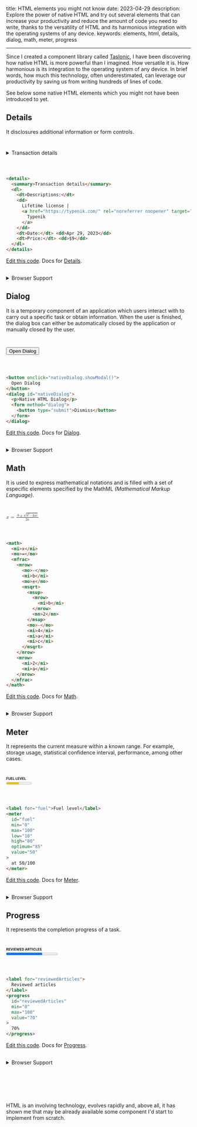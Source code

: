 title: HTML elements you might not know
date: 2023-04-29
description: Explore the power of native HTML and try out several elements that can increase your productivity and reduce the amount of code you need to write, thanks to the versatility of HTML and its harmonious integration with the operating systems of any device.
keywords: elements, html, details, dialog, math, meter, progress

---

<style>
  details {
    margin-top: 30px;
  }
  details + p {
    margin-top: 100px;
  }
  dialog p {
    margin-bottom: 20px;
  }
  label {
    display: block;
    font-size: 0.666666666666667em;
    font-weight: bold;
    text-transform: uppercase;
  }
  pre {
    margin-bottom: 0;
    border-radius: 6px 6px 0 0;
  }
  pre + p {
    padding: 5px 16px;
    background-color: #E5EBF1;
    font-size: 0.666666666666667em;
    border-radius: 0 0 6px 6px;
  }
  thead th {
    position: relative;
  }
  .browser-support-table {
    margin-top: 15px;
  }
  .browser-support-table caption {
    caption-side: bottom;
    font-size: .888888888888889em;
    margin-top: 5px;
  }
  .example {
    margin: 40px 0 55px;
  }
  .tn-article h2 ~ h2 {
    margin-top: 125px;
  }
</style>

Since I created a component library called [Taslonic](https://components.taslonic.com/#!/components/react/input), I have been discovering how native HTML is more powerful than I imagined. How versatile it is. How harmonious is its integration to the operating system of any device. In brief words, how much this technology, often underestimated, can leverage our productivity by saving us from writing hundreds of lines of code.

See below some native HTML elements which you might not have been introduced to yet.

## Details

It disclosures additional information or form controls.

<div class="example">
  <details>
    <summary>Transaction details</summary>
    <dl>
      <dt>Descriptions:</dt>
      <dd>
        Lifetime license | 
        <a href="https://typenik.com/" rel="noreferrer noopener" target="_blank">
          Typenik
        </a>
      </dd>
      <dt>Date:</dt> <dd>Apr 29, 2023</dd>
      <dt>Price:</dt> <dd>$9</dd>
    </dl>
  </details>
</div>

``` html
<details>
  <summary>Transaction details</summary>
  <dl>
    <dt>Descriptions:</dt>
    <dd>
      Lifetime license | 
      <a href="https://typenik.com/" rel="noreferrer noopener" target="_blank">
        Typenik
      </a>
    </dd>
    <dt>Date:</dt> <dd>Apr 29, 2023</dd>
    <dt>Price:</dt> <dd>$9</dd>
  </dl>
</details>
```

[Edit this code](https://demo.pitsby.com/#!/components/vanilla/playground?tab=0&code=eyJ0ZW1wbGF0ZSI6IjxkaXYgY2xhc3M9XCJwbGF5Z3JvdW5kLXByZXZpZXctY29udGFpbmVyXCI%252BXG4gIDxkZXRhaWxzPlxuICAgIDxzdW1tYXJ5PlRyYW5zYWN0aW9uIGRldGFpbHM8L3N1bW1hcnk%252BXG4gICAgPGRsPlxuICAgICAgPGR0PkRlc2NyaXB0aW9uczo8L2R0PlxuICAgICAgPGRkPlxuICAgICAgICBMaWZldGltZSBsaWNlbnNlIHwgXG4gICAgICAgIDxhIGhyZWY9XCJodHRwczovL3R5cGVuaWsuY29tL1wiIHJlbD1cIm5vcmVmZXJyZXIgbm9vcGVuZXJcIiB0YXJnZXQ9XCJfYmxhbmtcIj5cbiAgICAgICAgICBUeXBlbmlrXG4gICAgICAgIDwvYT5cbiAgICAgIDwvZGQ%252BXG4gICAgICA8ZHQ%252BRGF0ZTo8L2R0PiA8ZGQ%252BQXByIDI5LCAyMDIzPC9kZD5cbiAgICAgIDxkdD5QcmljZTo8L2R0PiA8ZGQ%252BJDk8L2RkPlxuICAgIDwvZGw%252BXG4gIDwvZGV0YWlscz5cbjwvZGl2PiIsImNvbnRyb2xsZXIiOiJmdW5jdGlvbiBjb250cm9sbGVyKGVsZW1lbnQpIHt9XG5cbnJldHVybiBjb250cm9sbGVyOyIsInN0eWxlcyI6Ii5wbGF5Z3JvdW5kLXByZXZpZXctY29udGFpbmVyIHsgcGFkZGluZzogMzBweDsgfSJ9). Docs for [Details](https://html.spec.whatwg.org/multipage/interactive-elements.html#the-details-element).

<details>
  <summary>Browser Support</summary>
  <table class="browser-support-table">
    <caption>
      Source: 
      <a
        href="https://caniuse.com/?search=details" 
        rel="noreferrer noopener"
        target="_blank"
      >
        caniuse.com
      </a>
    </caption>
    <thead>
      <th>Browser</th>
      <th>Since</th>
      <th>Version</th>
    </thead>
    <tbody>
      <tr>
        <td>Chrome</td>
        <td>Jun, 6 2011</td>
        <td>69</td>
      </tr>
      <tr>
        <td>Firefox</td>
        <td>Sep, 19 2016</td>
        <td>110</td>
      </tr>
      <tr>
        <td>Safari</td>
        <td>Jul, 24 2012</td>
        <td>12.1</td>
      </tr>
      <tr>
        <td>Edge</td>
        <td>Jan, 14 2020</td>
        <td>79</td>
      </tr>
    </tbody>
  </table>
</details>

## Dialog

It is a temporary component of an application which users interact with to carry out a specific task or obtain information. When the user is finished, the dialog box can either be automatically closed by the application or manually closed by the user.

<div class="example">
  <button onclick="nativeDialog.showModal()">
    Open Dialog
  </button>
  <dialog id="nativeDialog">
    <p>Native HTML Dialog</p>
    <form method="dialog">
      <button type="submit">Dismiss</button>
    </form>
  </dialog>
</div>

``` html
<button onclick="nativeDialog.showModal()">
  Open Dialog
</button>
<dialog id="nativeDialog">
  <p>Native HTML Dialog</p>
  <form method="dialog">
    <button type="submit">Dismiss</button>
  </form>
</dialog>
```

[Edit this code](https://demo.pitsby.com/#!/components/vanilla/playground?tab=0&code=eyJ0ZW1wbGF0ZSI6IjxkaXYgY2xhc3M9XCJwbGF5Z3JvdW5kLXByZXZpZXctY29udGFpbmVyXCI%252BXG4gIDxidXR0b24gb25jbGljaz1cIm5hdGl2ZURpYWxvZy5zaG93TW9kYWwoKVwiPlxuICAgIE9wZW4gRGlhbG9nXG4gIDwvYnV0dG9uPlxuICA8ZGlhbG9nIGlkPVwibmF0aXZlRGlhbG9nXCI%252BXG4gICAgPHA%252BTmF0aXZlIEhUTUwgRGlhbG9nPC9wPlxuICAgIDxmb3JtIG1ldGhvZD1cImRpYWxvZ1wiPlxuICAgICAgPGJ1dHRvbiB0eXBlPVwic3VibWl0XCI%252BRGlzbWlzczwvYnV0dG9uPlxuICAgIDwvZm9ybT5cbiAgPC9kaWFsb2c%252BXG48L2Rpdj4iLCJjb250cm9sbGVyIjoiZnVuY3Rpb24gY29udHJvbGxlcihlbGVtZW50KSB7fVxuXG5yZXR1cm4gY29udHJvbGxlcjsiLCJzdHlsZXMiOiIucGxheWdyb3VuZC1wcmV2aWV3LWNvbnRhaW5lciB7IHBhZGRpbmc6IDMwcHg7IH1cbi5wbGF5Z3JvdW5kLXByZXZpZXctY29udGFpbmVyIGRpYWxvZyBwIHsgbWFyZ2luLWJvdHRvbTogMjBweDsgfSJ9). Docs for [Dialog](https://html.spec.whatwg.org/multipage/interactive-elements.html#the-dialog-element).

<details>
  <summary>Browser Support</summary>
  <table class="browser-support-table">
    <caption>
      Source: 
      <a
        href="https://caniuse.com/?search=dialog" 
        rel="noreferrer noopener"
        target="_blank"
      >
        caniuse.com
      </a>
    </caption>
    <thead>
      <th>Browser</th>
      <th>Since</th>
      <th>Version</th>
    </thead>
    <tbody>
      <tr>
        <td>Chrome</td>
        <td>Aug, 25 2014</td>
        <td>37</td>
      </tr>
      <tr>
        <td>Firefox</td>
        <td>Mar, 7 2022</td>
        <td>98</td>
      </tr>
      <tr>
        <td>Safari</td>
        <td>Mar, 13 2022</td>
        <td>15.4</td>
      </tr>
      <tr>
        <td>Edge</td>
        <td>Jan, 14 2020</td>
        <td>79</td>
      </tr>
    </tbody>
  </table>
</details>

## Math

It is used to express mathematical notations and is filled with a set of especific elements specified by the MathML *(Mathematical Markup Language)*.

<div class="example">
  <math>
    <mi>x</mi>
    <mo>=</mo>
    <mfrac>
      <mrow>
        <mo>-</mo>
        <mi>b</mi>
        <mo>±</mo>
        <msqrt>
          <msup>
            <mrow>
              <mi>b</mi>
            </mrow>
            <mn>2</mn>
          </msup>
          <mo>-</mo>
          <mi>4</mi>
          <mi>a</mi>
          <mi>c</mi>
        </msqrt>
      </mrow>
      <mrow>
        <mi>2</mi>
        <mi>a</mi>
      </mrow>
    </mfrac>
  </math>
</div>

``` html
<math>
  <mi>x</mi>
  <mo>=</mo>
  <mfrac>
    <mrow>
      <mo>-</mo>
      <mi>b</mi>
      <mo>±</mo>
      <msqrt>
        <msup>
          <mrow>
            <mi>b</mi>
          </mrow>
          <mn>2</mn>
        </msup>
        <mo>-</mo>
        <mi>4</mi>
        <mi>a</mi>
        <mi>c</mi>
      </msqrt>
    </mrow>
    <mrow>
      <mi>2</mi>
      <mi>a</mi>
    </mrow>
  </mfrac>
</math>
```

[Edit this code](https://demo.pitsby.com/#!/components/vanilla/playground?tab=0&code=eyJ0ZW1wbGF0ZSI6IjxkaXYgY2xhc3M9XCJwbGF5Z3JvdW5kLXByZXZpZXctY29udGFpbmVyXCI%252BXG4gIDxtYXRoPlxuICAgIDxtaT54PC9taT5cbiAgICA8bW8%252BPTwvbW8%252BXG4gICAgPG1mcmFjPlxuICAgICAgPG1yb3c%252BXG4gICAgICAgIDxtbz4tPC9tbz5cbiAgICAgICAgPG1pPmI8L21pPlxuICAgICAgICA8bW8%252BsTwvbW8%252BXG4gICAgICAgIDxtc3FydD5cbiAgICAgICAgICA8bXN1cD5cbiAgICAgICAgICAgIDxtcm93PlxuICAgICAgICAgICAgICA8bWk%252BYjwvbWk%252BXG4gICAgICAgICAgICA8L21yb3c%252BXG4gICAgICAgICAgICA8bW4%252BMjwvbW4%252BXG4gICAgICAgICAgPC9tc3VwPlxuICAgICAgICAgIDxtbz4tPC9tbz5cbiAgICAgICAgICA8bWk%252BNDwvbWk%252BXG4gICAgICAgICAgPG1pPmE8L21pPlxuICAgICAgICAgIDxtaT5jPC9taT5cbiAgICAgICAgPC9tc3FydD5cbiAgICAgIDwvbXJvdz5cbiAgICAgIDxtcm93PlxuICAgICAgICA8bWk%252BMjwvbWk%252BXG4gICAgICAgIDxtaT5hPC9taT5cbiAgICAgIDwvbXJvdz5cbiAgICA8L21mcmFjPlxuICA8L21hdGg%252BXG48L2Rpdj4iLCJjb250cm9sbGVyIjoiZnVuY3Rpb24gY29udHJvbGxlcihlbGVtZW50KSB7fVxuXG5yZXR1cm4gY29udHJvbGxlcjsiLCJzdHlsZXMiOiIucGxheWdyb3VuZC1wcmV2aWV3LWNvbnRhaW5lciB7IHBhZGRpbmc6IDMwcHg7IH0ifQ%253D%253D). Docs for [Math](https://html.spec.whatwg.org/multipage/embedded-content-other.html#mathml).

<details>
  <summary>Browser Support</summary>
  <table class="browser-support-table">
    <caption>
      Source: 
      <a
        href="https://developer.mozilla.org/en-US/docs/Web/MathML#browser_compatibility" 
        rel="noreferrer noopener"
        target="_blank"
      >
        developer.mozilla.org
      </a>
    </caption>
    <thead>
      <th>Browser</th>
      <th>Since</th>
      <th>Version</th>
    </thead>
    <tbody>
      <tr>
        <td>Chrome</td>
        <td>Jan, 10 2023</td>
        <td>109</td>
      </tr>
      <tr>
        <td>Firefox</td>
        <td>Mar, 22 2011</td>
        <td>4</td>
      </tr>
      <tr>
        <td>Safari</td>
        <td>Jul, 20 2011</td>
        <td>5.1</td>
      </tr>
      <tr>
        <td>Edge</td>
        <td>Jan, 12 2023</td>
        <td>109</td>
      </tr>
    </tbody>
  </table>
</details>

## Meter

It represents the current measure within a known range. For example, storage usage, statistical confidence interval, performance, among other cases.

<div class="example">
  <label for="fuel">Fuel level</label>
  <meter
    id="fuel"
    min="0"
    max="100"
    low="10"
    high="80"
    optimum="85"
    value="50"
  >
    at 50/100
  </meter>
</div>

``` html
<label for="fuel">Fuel level</label>
<meter
  id="fuel"
  min="0"
  max="100"
  low="10"
  high="80"
  optimum="85"
  value="50"
>
  at 50/100
</meter>
```

[Edit this code](https://demo.pitsby.com/#!/components/vanilla/playground?tab=0&code=eyJ0ZW1wbGF0ZSI6IjxkaXYgY2xhc3M9XCJwbGF5Z3JvdW5kLXByZXZpZXctY29udGFpbmVyXCI%252BXG4gIDxsYWJlbCBmb3I9XCJmdWVsXCI%252BRnVlbCBsZXZlbDwvbGFiZWw%252BXG4gIDxtZXRlclxuICAgIGlkPVwiZnVlbFwiXG4gICAgbWluPVwiMFwiXG4gICAgbWF4PVwiMTAwXCJcbiAgICBsb3c9XCIxMFwiXG4gICAgaGlnaD1cIjgwXCJcbiAgICBvcHRpbXVtPVwiODVcIlxuICAgIHZhbHVlPVwiNTBcIlxuICA%252BXG4gICAgYXQgNTAvMTAwXG4gIDwvbWV0ZXI%252BXG48L2Rpdj4iLCJjb250cm9sbGVyIjoiZnVuY3Rpb24gY29udHJvbGxlcihlbGVtZW50KSB7fVxuXG5yZXR1cm4gY29udHJvbGxlcjsiLCJzdHlsZXMiOiIucGxheWdyb3VuZC1wcmV2aWV3LWNvbnRhaW5lciB7XG4gIHBhZGRpbmc6IDMwcHg7XG59XG4ucGxheWdyb3VuZC1wcmV2aWV3LWNvbnRhaW5lciBsYWJlbCB7XG4gIGRpc3BsYXk6IGJsb2NrO1xuICBmb250LXNpemU6IDAuNjY2NjY2NjY2NjY2NjY3ZW07XG4gIGZvbnQtd2VpZ2h0OiBib2xkO1xuICB0ZXh0LXRyYW5zZm9ybTogdXBwZXJjYXNlO1xufSJ9). Docs for [Meter](https://html.spec.whatwg.org/multipage/form-elements.html#the-meter-element).

<details>
  <summary>Browser Support</summary>
  <table class="browser-support-table">
    <caption>
      Source: 
      <a
        href="https://caniuse.com/?search=meter" 
        rel="noreferrer noopener"
        target="_blank"
      >
        caniuse.com
      </a>
    </caption>
    <thead>
      <th>Browser</th>
      <th>Since</th>
      <th>Version</th>
    </thead>
    <tbody>
      <tr>
        <td>Chrome</td>
        <td>Dez, 1 2010</td>
        <td>8</td>
      </tr>
      <tr>
        <td>Firefox</td>
        <td>Aug, 27 2012</td>
        <td>16</td>
      </tr>
      <tr>
        <td>Safari</td>
        <td>Jul, 24 2012</td>
        <td>6</td>
      </tr>
      <tr>
        <td>Edge</td>
        <td>Nov, 11 2015</td>
        <td>13</td>
      </tr>
    </tbody>
  </table>
</details>

## Progress

It represents the completion progress of a task.

<div class="example">
  <label for="reviewedArticles">Reviewed articles</label>
  <progress id="reviewedArticles" min="0" max="100" value="70">70%</progress>
</div>

``` html
<label for="reviewedArticles">
  Reviewed articles
</label>
<progress
  id="reviewedArticles"
  min="0"
  max="100"
  value="70"
>
  70%
</progress>
```

[Edit this code](https://demo.pitsby.com/#!/components/vanilla/playground?tab=0&code=eyJ0ZW1wbGF0ZSI6IjxkaXYgY2xhc3M9XCJwbGF5Z3JvdW5kLXByZXZpZXctY29udGFpbmVyXCI%252BXG4gIDxsYWJlbCBmb3I9XCJyZXZpZXdlZEFydGljbGVzXCI%252BXG4gICAgUmV2aWV3ZWQgYXJ0aWNsZXNcbiAgPC9sYWJlbD5cbiAgPHByb2dyZXNzXG4gICAgaWQ9XCJyZXZpZXdlZEFydGljbGVzXCJcbiAgICBtaW49XCIwXCJcbiAgICBtYXg9XCIxMDBcIlxuICAgIHZhbHVlPVwiNzBcIlxuICA%252BXG4gICAgNzAlXG4gIDwvcHJvZ3Jlc3M%252BXG48L2Rpdj4iLCJjb250cm9sbGVyIjoiZnVuY3Rpb24gY29udHJvbGxlcihlbGVtZW50KSB7fVxuXG5yZXR1cm4gY29udHJvbGxlcjsiLCJzdHlsZXMiOiIucGxheWdyb3VuZC1wcmV2aWV3LWNvbnRhaW5lciB7XG4gIHBhZGRpbmc6IDMwcHg7XG59XG4ucGxheWdyb3VuZC1wcmV2aWV3LWNvbnRhaW5lciBsYWJlbCB7XG4gIGRpc3BsYXk6IGJsb2NrO1xuICBmb250LXNpemU6IDAuNjY2NjY2NjY2NjY2NjY3ZW07XG4gIGZvbnQtd2VpZ2h0OiBib2xkO1xuICB0ZXh0LXRyYW5zZm9ybTogdXBwZXJjYXNlO1xufSJ9). Docs for [Progress](https://html.spec.whatwg.org/multipage/form-elements.html#the-progress-element).

<details>
  <summary>Browser Support</summary>
  <table class="browser-support-table">
    <caption>
      Source: 
      <a
        href="https://caniuse.com/?search=progress" 
        rel="noreferrer noopener"
        target="_blank"
      >
        caniuse.com
      </a>
    </caption>
    <thead>
      <th>Browser</th>
      <th>Since</th>
      <th>Version</th>
    </thead>
    <tbody>
      <tr>
        <td>Chrome</td>
        <td>Dez, 1 2010</td>
        <td>8</td>
      </tr>
      <tr>
        <td>Firefox</td>
        <td>Aug, 15 2011</td>
        <td>6</td>
      </tr>
      <tr>
        <td>Safari</td>
        <td>Jul, 24 2012</td>
        <td>6</td>
      </tr>
      <tr>
        <td>Edge</td>
        <td>Jul, 28 2015</td>
        <td>12</td>
      </tr>
    </tbody>
  </table>
</details>

HTML is an involving technology, evolves rapidly and, above all, it has shown me that may be already available some component I'd start to implement from scratch.
